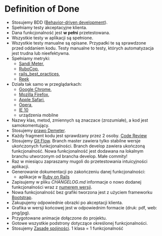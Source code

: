 Definition of Done
==================

* Stosujemy BDD ([Behavior-driven development](http://en.wikipedia.org/wiki/Behavior-driven_development)).
* Spełniamy testy akceptacyjne klienta.
* Dana funkcjonalność jest **w pełni** przetestowana.
* Wszystkie testy w aplikacji są spełnione.
* Wszystkie testy manualne są opisane. Przypadki te są sprawdzone przed oddaniem kodu. Testy manualne to testy, których automatyzacja jest trudna lub nieefektywna.
* Spełniamy metryki:
  - [Sandi Meter](https://github.com/makaroni4/sandi_meter),
  - [RuboCop](https://github.com/bbatsov/rubocop),
  - [rails_best_practices](https://github.com/railsbp/rails_best_practices),
  - [Reek](https://github.com/troessner/reek)
* Działa tak samo w przeglądarkach:
  - [Google Chrome](http://www.google.pl/chrome/),
  - [Mozilla Firefox](http://www.mozilla.org/firefox/),
  - [Apple Safari](https://www.apple.com/safari/),
  - [Opera](http://www.opera.com/),
  - [IE 10](http://windows.microsoft.com/internet-explorer/)
  + urządzenia mobilne
* Nazwy klas, metod, zmiennych są znaczace (zrozumiałe), a kod jest samokomentujący.
* Stosujemy [prawo Demeter](http://en.wikipedia.org/wiki/Law_of_Demeter).
* Każdy fragment kodu jest sprawdzany przez 2 osoby. [Code Review](http://en.wikipedia.org/wiki/Code_review)
* Stosujemy [Git Flow](http://nvie.com/posts/a-successful-git-branching-model/). Branch master zawiera tylko stabilne wersje ukończonych funkcjonalności. Branch develop zawiera ukończoną funkcjonalność. Nowa funkcjonalność jest dodawana na lokalnym branchu utworzonym od brancha develop. Małe commity!
* Raz w miesiącu zapraszamy mugoli do przetestowania intuicyjności aplikacji.
* Generowanie dokumentacji po zakończeniu danej funkcjonalności:
  - aplikacje w [Ruby on Rails](http://guides.rubyonrails.org/command_line.html#doc)
* Zapisujemy w pliku *CHANGELOG.md* informacje o nowo dodanej funkcjonalności wraz z [numerem wersji](http://semver.org/).
* Nowa funkcjonalność bez grafiki tworzona jest z użyciem frameworku [Bootstrap](http://getbootstrap.com/).
* Zakupujemy odpowiednie obrazki po akceptacji klienta.
* Grafika w wersji końcowej jest w odpowiednim formacie (druk: pdf, web: png/jpg).
* Przygotowane animacje dołączone do projektu.
* Gotowe wszystkie podstrony dotyczące określonej funkcjonalności.
* Stosujemy [Zasadę spójności](http://en.wikipedia.org/wiki/Single_responsibility_principle). 1 klasa = 1 funkcjonalność
